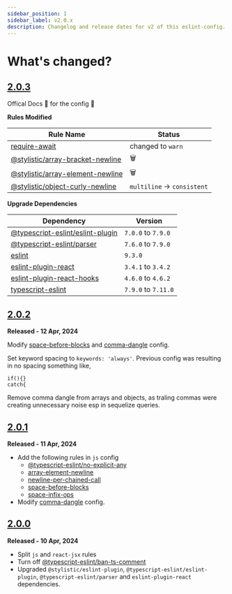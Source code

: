 ```yaml
---
sidebar_position: 1
sidebar_label: v2.0.x
description: Changelog and release dates for v2 of this eslint-config.
---
```


# **What's changed?**

## [2.0.3](https://github.com/nishkohli96/eslint-config/tree/v2.0.3)

<p style={{ fontSize: "25px" }}>Offical Docs 📖 for the config 🎉</p>

**Rules Modified**

| Rule Name | Status |
|-|-|
|[require-await](https://eslint.org/docs/latest/rules/require-await) | changed to `warn` | 
|[@stylistic/array-bracket-newline](https://eslint.style/rules/default/array-bracket-newline)| 🗑️ |
|[@stylistic/array-element-newline](https://eslint.style/rules/default/array-element-newline)| 🗑️ |
|[@stylistic/object-curly-newline](https://eslint.style/rules/default/object-curly-newline)| `multiline` -> `consistent` |

**Upgrade Dependencies**

| Dependency | Version |
|-|-|
[@typescript-eslint/eslint-plugin](https://www.npmjs.com/package/@typescript-eslint/eslint-plugin) |`7.0.0`  to `7.9.0`|
[@typescript-eslint/parser](https://www.npmjs.com/package/@typescript-eslint/parser) |`7.6.0` to `7.9.0`|
[eslint](https://www.npmjs.com/package/eslint) | `9.3.0` |
[eslint-plugin-react](https://www.npmjs.com/package/eslint-plugin-react) | `3.4.1` to `3.4.2` |
[eslint-plugin-react-hooks](https://www.npmjs.com/package/eslint-plugin-react-hooks) |`4.6.0` to  `4.6.2`|
[typescript-eslint](https://www.npmjs.com/package/typescript-eslint) | `7.9.0` to `7.11.0`

## [2.0.2](https://github.com/nishkohli96/eslint-config/tree/v2.0.2)

**Released - 12 Apr, 2024**

Modify [space-before-blocks](https://eslint.style/rules/default/space-before-blocks) and [comma-dangle](https://eslint.style/rules/default/comma-dangle) config.

Set keyword spacing to `keywords: 'always'`. Previous config was resulting in no spacing something like,

```
if(){}
catch{ 
```
Remove comma dangle from arrays and objects, as traling commas were creating unnecessary noise esp in sequelize queries.


## [2.0.1](https://github.com/nishkohli96/eslint-config/tree/v2.0.1)

**Released - 11 Apr, 2024**

- Add the following rules in `js` config
  - [@typescript-eslint/no-explicit-any](https://typescript-eslint.io/rules/no-explicit-any/)
  - [array-element-newline](https://eslint.style/rules/default/array-element-newline)
  - [newline-per-chained-call](https://eslint.style/rules/default/newline-per-chained-call)
  - [space-before-blocks](https://eslint.style/rules/default/space-before-blocks)
  - [space-infix-ops](https://eslint.style/rules/default/space-infix-ops)
- Modify [comma-dangle](https://eslint.style/rules/default/comma-dangle) config.

## [2.0.0](https://github.com/nishkohli96/eslint-config/tree/v2.0.0)

**Released - 10 Apr, 2024**

- Split `js` and `react-jsx` rules
- Turn off [@typescript-eslint/ban-ts-comment](https://github.com/typescript-eslint/typescript-eslint/blob/main/packages/eslint-plugin/docs/rules/ban-ts-comment.mdx)
- Upgraded `@stylistic/eslint-plugin`, `@typescript-eslint/eslint-plugin`, `@typescript-eslint/parser` and `eslint-plugin-react` dependencies. 